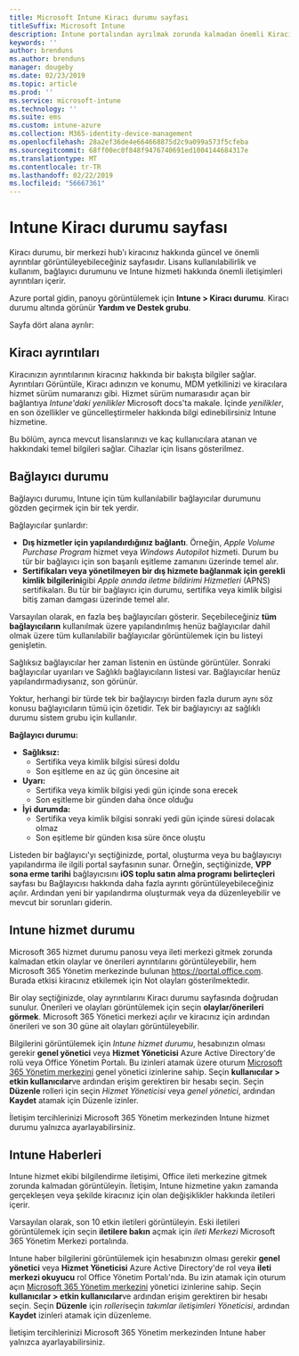 ```yaml
---
title: Microsoft Intune Kiracı durumu sayfası
titleSuffix: Microsoft Intune
description: Intune portalından ayrılmak zorunda kalmadan önemli Kiracı ayrıntılarını görüntülemek için Intune Kiracı durumu sayfasını kullanabilirsiniz
keywords: ''
author: brenduns
ms.author: brenduns
manager: dougeby
ms.date: 02/23/2019
ms.topic: article
ms.prod: ''
ms.service: microsoft-intune
ms.technology: ''
ms.suite: ems
ms.custom: intune-azure
ms.collection: M365-identity-device-management
ms.openlocfilehash: 28a2ef36de4e664668875d2c9a099a573f5cfeba
ms.sourcegitcommit: 68ff00ec0f848f9476740691ed1004144684317e
ms.translationtype: MT
ms.contentlocale: tr-TR
ms.lasthandoff: 02/22/2019
ms.locfileid: "56667361"
---
```

# <a name="intune-tenant-status-page"></a>Intune Kiracı durumu sayfası
Kiracı durumu, bir merkezi hub'ı kiracınız hakkında güncel ve önemli ayrıntılar görüntüleyebileceğiniz sayfasıdır. Lisans kullanılabilirlik ve kullanım, bağlayıcı durumunu ve Intune hizmeti hakkında önemli iletişimleri ayrıntıları içerir.  

Azure portal gidin, panoyu görüntülemek için **Intune > Kiracı durumu**.  Kiracı durumu altında görünür **Yardım ve Destek grubu**.  

Sayfa dört alana ayrılır:

## <a name="tenant-details"></a>Kiracı ayrıntıları
Kiracınızın ayrıntılarının kiracınız hakkında bir bakışta bilgiler sağlar. Ayrıntıları Görüntüle, Kiracı adınızın ve konumu, MDM yetkilinizi ve kiracılara hizmet sürüm numaranızı gibi. Hizmet sürüm numarasıdır açan bir bağlantıya *Intune'daki yenilikler* Microsoft docs'ta makale. İçinde *yenilikler*, en son özellikler ve güncelleştirmeler hakkında bilgi edinebilirsiniz Intune hizmetine.  

Bu bölüm, ayrıca mevcut lisanslarınızı ve kaç kullanıcılara atanan ve hakkındaki temel bilgileri sağlar. Cihazlar için lisans gösterilmez.

## <a name="connector-status"></a>Bağlayıcı durumu
Bağlayıcı durumu, Intune için tüm kullanılabilir bağlayıcılar durumunu gözden geçirmek için bir tek yerdir.  

Bağlayıcılar şunlardır:
- **Dış hizmetler için yapılandırdığınız bağlantı**. Örneğin, *Apple Volume Purchase Program* hizmet veya *Windows Autopilot* hizmeti.  Durum bu tür bir bağlayıcı için son başarılı eşitleme zamanını üzerinde temel alır.
- **Sertifikaları veya yönetilmeyen bir dış hizmete bağlanmak için gerekli kimlik bilgilerini**gibi *Apple anında iletme bildirimi Hizmetleri* (APNS) sertifikaları. Bu tür bir bağlayıcı için durumu, sertifika veya kimlik bilgisi bitiş zaman damgası üzerinde temel alır.  

Varsayılan olarak, en fazla beş bağlayıcıları gösterir. Seçebileceğiniz **tüm bağlayıcıların** kullanılmak üzere yapılandırılmış henüz bağlayıcılar dahil olmak üzere tüm kullanılabilir bağlayıcılar görüntülemek için bu listeyi genişletin.  

Sağlıksız bağlayıcılar her zaman listenin en üstünde görüntüler. Sonraki bağlayıcılar uyarıları ve Sağlıklı bağlayıcıların listesi var. Bağlayıcılar henüz yapılandırmadıysanız, son görünür.

Yoktur, herhangi bir türde tek bir bağlayıcıyı birden fazla durum aynı söz konusu bağlayıcıların tümü için özetidir. Tek bir bağlayıcıyı az sağlıklı durumu sistem grubu için kullanılır.  

**Bağlayıcı durumu:**
- **Sağlıksız:**
    - Sertifika veya kimlik bilgisi süresi doldu
    - Son eşitleme en az üç gün öncesine ait
- **Uyarı:**
    - Sertifika veya kimlik bilgisi yedi gün içinde sona erecek
    - Son eşitleme bir günden daha önce olduğu
- **İyi durumda:**
    - Sertifika veya kimlik bilgisi sonraki yedi gün içinde süresi dolacak olmaz
    - Son eşitleme bir günden kısa süre önce oluştu  

Listeden bir bağlayıcı'yı seçtiğinizde, portal, oluşturma veya bu bağlayıcıyı yapılandırma ile ilgili portal sayfasının sunar.  Örneğin, seçtiğinizde, **VPP sona erme tarihi** bağlayıcısını **iOS toplu satın alma programı belirteçleri** sayfası bu Bağlayıcısı hakkında daha fazla ayrıntı görüntüleyebileceğiniz açılır. Ardından yeni bir yapılandırma oluşturmak veya da düzenleyebilir ve mevcut bir sorunları giderin.  

## <a name="intune-service-health"></a>Intune hizmet durumu  
Microsoft 365 hizmet durumu panosu veya ileti merkezi gitmek zorunda kalmadan etkin olaylar ve önerileri ayrıntılarını görüntüleyebilir, hem Microsoft 365 Yönetim merkezinde bulunan https://portal.office.com. Burada etkisi kiracınız etkilemek için Not olayları gösterilmektedir.  

Bir olay seçtiğinizde, olay ayrıntılarını Kiracı durumu sayfasında doğrudan sunulur. Önerileri ve olayları görüntülemek için seçin **olaylar/önerileri görmek**. Microsoft 365 Yönetici merkezi açılır ve kiracınız için ardından önerileri ve son 30 güne ait olayları görüntüleyebilir.  

Bilgilerini görüntülemek için *Intune hizmet durumu*, hesabınızın olması gerekir **genel yönetici** veya **Hizmet Yöneticisi** Azure Active Directory'de rolü veya Office Yönetim Portalı. Bu izinleri atamak üzere oturum [Microsoft 365 Yönetim merkezini](https://portal.officeppe.com/AdminPortal/Home#/homepage) genel yönetici izinlerine sahip. Seçin **kullanıcılar > etkin kullanıcılar**ve ardından erişim gerektiren bir hesabı seçin. Seçin **Düzenle** rolleri için seçin *Hizmet Yöneticisi* veya *genel yönetici*, ardından **Kaydet** atamak için Düzenle izinler.  

İletişim tercihlerinizi Microsoft 365 Yönetim merkezinden Intune hizmet durumu yalnızca ayarlayabilirsiniz.

## <a name="intune-news"></a>Intune Haberleri  
Intune hizmet ekibi bilgilendirme iletişimi, Office ileti merkezine gitmek zorunda kalmadan görüntüleyin. İletişim, Intune hizmetine yakın zamanda gerçekleşen veya şekilde kiracınız için olan değişiklikler hakkında iletileri içerir.  

Varsayılan olarak, son 10 etkin iletileri görüntüleyin. Eski iletileri görüntülemek için seçin **iletilere bakın** açmak için *ileti Merkezi* Microsoft 365 Yönetim Merkezi portalında.  

Intune haber bilgilerini görüntülemek için hesabınızın olması gerekir **genel yönetici** veya **Hizmet Yöneticisi** Azure Active Directory'de rol veya **ileti merkezi okuyucu** rol Office Yönetim Portalı'nda.  Bu izin atamak için oturum açın [Microsoft 365 Yönetim merkezini](https://portal.officeppe.com/AdminPortal/Home#/homepage) yönetici izinlerine sahip. Seçin **kullanıcılar > etkin kullanıcılar**ve ardından erişim gerektiren bir hesabı seçin. Seçin **Düzenle** için *rolleri*seçin *takımlar iletişimleri Yöneticisi*, ardından **Kaydet** izinleri atamak için düzenleme.  

İletişim tercihlerinizi Microsoft 365 Yönetim merkezinden Intune haber yalnızca ayarlayabilirsiniz.
